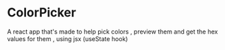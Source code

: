 # ColorPicker
A react app that's made to help pick colors , preview them and get the hex values for them , using jsx (useState hook)
